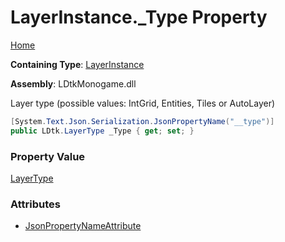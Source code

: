 # LayerInstance\.\_Type Property

[Home](../../../README.md)

**Containing Type**: [LayerInstance](../README.md)

**Assembly**: LDtkMonogame\.dll

  
Layer type \(possible values: IntGrid, Entities, Tiles or AutoLayer\)

```csharp
[System.Text.Json.Serialization.JsonPropertyName("__type")]
public LDtk.LayerType _Type { get; set; }
```

### Property Value

[LayerType](../../LayerType/README.md)

### Attributes

* [JsonPropertyNameAttribute](https://docs.microsoft.com/en-us/dotnet/api/system.text.json.serialization.jsonpropertynameattribute)

